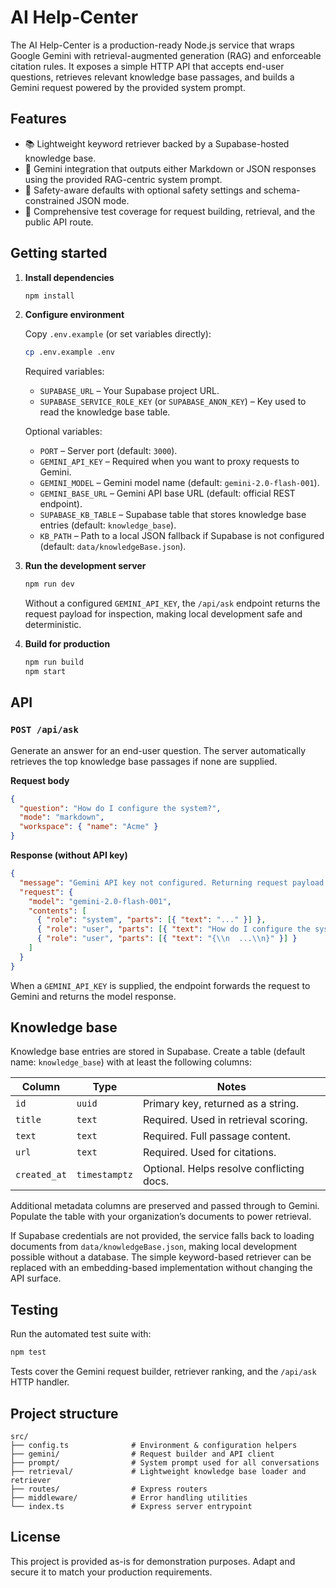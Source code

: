 # AI Help-Center

The AI Help-Center is a production-ready Node.js service that wraps Google Gemini with retrieval-augmented generation (RAG) and enforceable citation rules. It exposes a simple HTTP API that accepts end-user questions, retrieves relevant knowledge base passages, and builds a Gemini request powered by the provided system prompt.

## Features

- 📚 Lightweight keyword retriever backed by a Supabase-hosted knowledge base.
- 🤖 Gemini integration that outputs either Markdown or JSON responses using the provided RAG-centric system prompt.
- 🔐 Safety-aware defaults with optional safety settings and schema-constrained JSON mode.
- 🧪 Comprehensive test coverage for request building, retrieval, and the public API route.

## Getting started

1. **Install dependencies**

   ```bash
   npm install
   ```

2. **Configure environment**

   Copy `.env.example` (or set variables directly):

   ```bash
   cp .env.example .env
   ```

   Required variables:

   - `SUPABASE_URL` – Your Supabase project URL.
   - `SUPABASE_SERVICE_ROLE_KEY` (or `SUPABASE_ANON_KEY`) – Key used to read the knowledge base table.

   Optional variables:

   - `PORT` – Server port (default: `3000`).
   - `GEMINI_API_KEY` – Required when you want to proxy requests to Gemini.
   - `GEMINI_MODEL` – Gemini model name (default: `gemini-2.0-flash-001`).
   - `GEMINI_BASE_URL` – Gemini API base URL (default: official REST endpoint).
   - `SUPABASE_KB_TABLE` – Supabase table that stores knowledge base entries (default: `knowledge_base`).
   - `KB_PATH` – Path to a local JSON fallback if Supabase is not configured (default: `data/knowledgeBase.json`).

3. **Run the development server**

   ```bash
   npm run dev
   ```

   Without a configured `GEMINI_API_KEY`, the `/api/ask` endpoint returns the request payload for inspection, making local development safe and deterministic.

4. **Build for production**

   ```bash
   npm run build
   npm start
   ```

## API

### `POST /api/ask`

Generate an answer for an end-user question. The server automatically retrieves the top knowledge base passages if none are supplied.

**Request body**

```json
{
  "question": "How do I configure the system?",
  "mode": "markdown",
  "workspace": { "name": "Acme" }
}
```

**Response (without API key)**

```json
{
  "message": "Gemini API key not configured. Returning request payload for debugging.",
  "request": {
    "model": "gemini-2.0-flash-001",
    "contents": [
      { "role": "system", "parts": [{ "text": "..." }] },
      { "role": "user", "parts": [{ "text": "How do I configure the system?" }] },
      { "role": "user", "parts": [{ "text": "{\\n  ...\\n}" }] }
    ]
  }
}
```

When a `GEMINI_API_KEY` is supplied, the endpoint forwards the request to Gemini and returns the model response.

## Knowledge base

Knowledge base entries are stored in Supabase. Create a table (default name: `knowledge_base`) with at least the following columns:

| Column       | Type      | Notes                                     |
| ------------ | --------- | ----------------------------------------- |
| `id`         | `uuid`    | Primary key, returned as a string.        |
| `title`      | `text`    | Required. Used in retrieval scoring.      |
| `text`       | `text`    | Required. Full passage content.           |
| `url`        | `text`    | Required. Used for citations.             |
| `created_at` | `timestamptz` | Optional. Helps resolve conflicting docs. |

Additional metadata columns are preserved and passed through to Gemini. Populate the table with your organization’s documents to power retrieval.

If Supabase credentials are not provided, the service falls back to loading documents from `data/knowledgeBase.json`, making local development possible without a database. The simple keyword-based retriever can be replaced with an embedding-based implementation without changing the API surface.

## Testing

Run the automated test suite with:

```bash
npm test
```

Tests cover the Gemini request builder, retriever ranking, and the `/api/ask` HTTP handler.

## Project structure

```
src/
├── config.ts              # Environment & configuration helpers
├── gemini/                # Request builder and API client
├── prompt/                # System prompt used for all conversations
├── retrieval/             # Lightweight knowledge base loader and retriever
├── routes/                # Express routers
├── middleware/            # Error handling utilities
└── index.ts               # Express server entrypoint
```

## License

This project is provided as-is for demonstration purposes. Adapt and secure it to match your production requirements.

